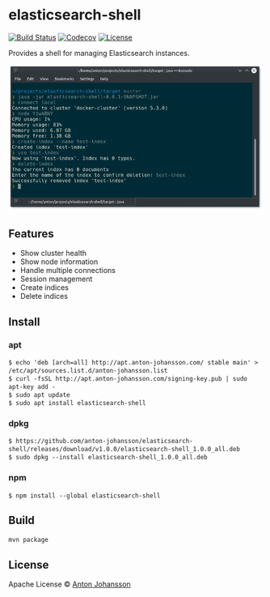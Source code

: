 # elasticsearch-shell

[![Build Status](https://img.shields.io/travis/anton-johansson/elasticsearch-shell/master.svg)](https://travis-ci.org/anton-johansson/elasticsearch-shell)
[![Codecov](https://img.shields.io/codecov/c/github/anton-johansson/elasticsearch-shell.svg)](https://codecov.io/gh/anton-johansson/elasticsearch-shell)
[![License](https://img.shields.io/hexpm/l/plug.svg?maxAge=2592000)](https://raw.githubusercontent.com/anton-johansson/elasticsearch-shell/master/LICENSE)

Provides a shell for managing Elasticsearch instances.

<img src="screenshot.png">

## Features

 * Show cluster health
 * Show node information
 * Handle multiple connections
 * Session management
 * Create indices
 * Delete indices


## Install

### apt

```shell
$ echo 'deb [arch=all] http://apt.anton-johansson.com/ stable main' > /etc/apt/sources.list.d/anton-johansson.list
$ curl -fsSL http://apt.anton-johansson.com/signing-key.pub | sudo apt-key add -
$ sudo apt update
$ sudo apt install elasticsearch-shell
```

### dpkg

```shell
$ https://github.com/anton-johansson/elasticsearch-shell/releases/download/v1.0.0/elasticsearch-shell_1.0.0_all.deb
$ sudo dpkg --install elasticsearch-shell_1.0.0_all.deb
```

### npm

```shell
$ npm install --global elasticsearch-shell
```


## Build

```
mvn package
```


## License

Apache License © [Anton Johansson](https://github.com/anton-johansson)
